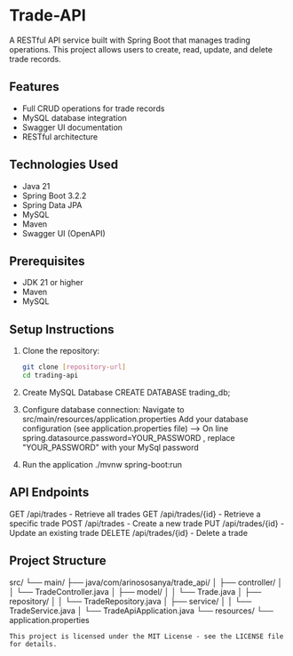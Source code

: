 # Trade-API
A RESTful API service built with Spring Boot that manages trading operations. This project allows users to create, read, update, and delete trade records.

## Features
- Full CRUD operations for trade records
- MySQL database integration
- Swagger UI documentation
- RESTful architecture

## Technologies Used
- Java 21
- Spring Boot 3.2.2
- Spring Data JPA
- MySQL
- Maven
- Swagger UI (OpenAPI)

## Prerequisites
- JDK 21 or higher
- Maven
- MySQL


## Setup Instructions

1. Clone the repository:
   ```bash
   git clone [repository-url]
   cd trading-api

2. Create MySQL Database
CREATE DATABASE trading_db;


3. Configure database connection:
Navigate to src/main/resources/application.properties
Add your database configuration (see application.properties file) --> On line spring.datasource.password=YOUR_PASSWORD , replace "YOUR_PASSWORD" with your MySql password


5. Run the application
   ./mvnw spring-boot:run

## API Endpoints

GET /api/trades - Retrieve all trades
GET /api/trades/{id} - Retrieve a specific trade
POST /api/trades - Create a new trade
PUT /api/trades/{id} - Update an existing trade
DELETE /api/trades/{id} - Delete a trade

## Project Structure
src/
└── main/
├── java/com/arinososanya/trade_api/
│   ├── controller/
│   │   └── TradeController.java
│   ├── model/
│   │   └── Trade.java
│   ├── repository/
│   │   └── TradeRepository.java
│   ├── service/
│   │   └── TradeService.java
│   └── TradeApiApplication.java
└── resources/
└── application.properties



    This project is licensed under the MIT License - see the LICENSE file for details.
    
   
